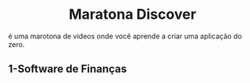 <h1 align="center"> Maratona Discover</h1>

<p>é uma marotona de videos onde você aprende a criar uma aplicação do zero.</p>

## 1-Software de Finanças

